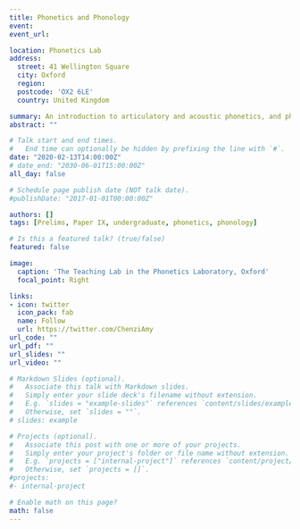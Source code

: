 ```yaml
---
title: Phonetics and Phonology
event: 
event_url: 

location: Phonetics Lab
address:
  street: 41 Wellington Square
  city: Oxford
  region: 
  postcode: 'OX2 6LE'
  country: United Kingdom

summary: An introduction to articulatory and acoustic phonetics, and phonological theories at the undergraduate level.
abstract: ""

# Talk start and end times.
#   End time can optionally be hidden by prefixing the line with `#`.
date: "2020-02-13T14:00:00Z"
# date_end: "2030-06-01T15:00:00Z"
all_day: false

# Schedule page publish date (NOT talk date).
#publishDate: "2017-01-01T00:00:00Z"

authors: []
tags: [Prelims, Paper IX, undergraduate, phonetics, phonology]

# Is this a featured talk? (true/false)
featured: false

image:
  caption: 'The Teaching Lab in the Phonetics Laboratory, Oxford'
  focal_point: Right

links:
- icon: twitter
  icon_pack: fab
  name: Follow
  url: https://twitter.com/ChenziAmy
url_code: ""
url_pdf: ""
url_slides: ""
url_video: ""

# Markdown Slides (optional).
#   Associate this talk with Markdown slides.
#   Simply enter your slide deck's filename without extension.
#   E.g. `slides = "example-slides"` references `content/slides/example-slides.md`.
#   Otherwise, set `slides = ""`.
# slides: example

# Projects (optional).
#   Associate this post with one or more of your projects.
#   Simply enter your project's folder or file name without extension.
#   E.g. `projects = ["internal-project"]` references `content/project/deep-learning/index.md`.
#   Otherwise, set `projects = []`.
#projects:
#- internal-project

# Enable math on this page?
math: false
---
```


